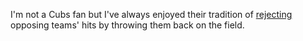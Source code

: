 I'm not a Cubs fan but I've always enjoyed their tradition of <a href="https://www.youtube.com/watch?v=BSgc7wuiN30">rejecting</a> opposing teams' hits by throwing them back on the field.
